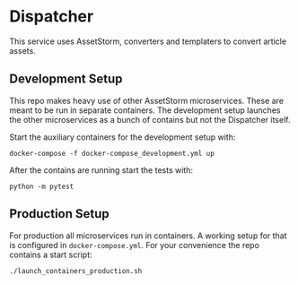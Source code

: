 # Dispatcher
This service uses AssetStorm, converters and templaters 
to convert article assets.

## Development Setup
This repo makes heavy use of other AssetStorm microservices.
These are meant to be run in separate containers. The
development setup launches the other microservices as a bunch
of contains but not the Dispatcher itself.

Start the auxiliary containers for the development setup with:
```shell script
docker-compose -f docker-compose_development.yml up
``` 

After the contains are running start the tests with:
```shell script
python -m pytest
```

## Production Setup
For production all microservices run in containers. A working 
setup for that is configured in `docker-compose.yml`. For your 
convenience the repo contains a start script:
```shell script
./launch_containers_production.sh
``` 